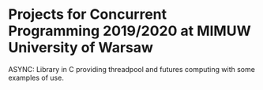 # Projects for Concurrent Programming 2019/2020 at MIMUW University of Warsaw

ASYNC: Library in C providing threadpool and futures computing with some examples
of use.
